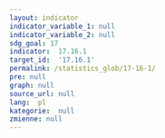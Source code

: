 ```yaml
---
layout: indicator
indicator_variable_1: null
indicator_variable_2: null
sdg_goal: 17
indicator:  17.16.1
target_id:  '17.16.1'
permalink: /statistics_glob/17-16-1/
pre: null
graph: null
source_url: null
lang:  pl
kategorie:  null
zmienne: null
---
```

